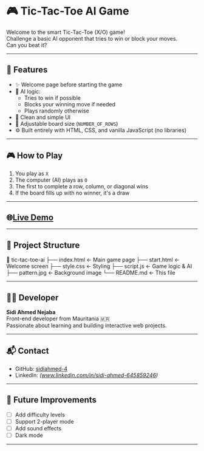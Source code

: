 # 🎮 Tic-Tac-Toe AI Game

Welcome to the smart Tic-Tac-Toe (X/O) game!  
Challenge a basic AI opponent that tries to win or block your moves.  
Can you beat it?

---

## 🚀 Features

- ✨ Welcome page before starting the game
- 🤖 AI logic:
  - Tries to win if possible
  - Blocks your winning move if needed
  - Plays randomly otherwise
- 🧩 Clean and simple UI
- 📐 Adjustable board size (`NUMBER_OF_ROWS`)
- ⚙️ Built entirely with HTML, CSS, and vanilla JavaScript (no libraries)

---

## 🎮 How to Play

1. You play as `X`
2. The computer (AI) plays as `O`
3. The first to complete a row, column, or diagonal wins
4. If the board fills up with no winner, it's a draw

---

## 🌐[Live Demo](https://sidiahmed-4.github.io/tic-tac-toe-ai/)  


---

## 📁 Project Structure

📁 tic-tac-toe-ai
├── index.html ← Main game page
├── start.html ← Welcome screen
├── style.css ← Styling
├── script.js ← Game logic & AI
├── pattern.jpg ← Background image
└── README.md ← This file


---

## 🧑‍💻 Developer

**Sidi Ahmed Nejaba**  
Front-end developer from Mauritania 🇲🇷  
Passionate about learning and building interactive web projects.

---

## 📬 Contact

- GitHub: [sidiahmed-4](https://github.com/sidiahmed-4)
- LinkedIn: *(www.linkedin.com/in/sidi-ahmed-645859246)*

---

## 🔮 Future Improvements

- [ ] Add difficulty levels
- [ ] Support 2-player mode
- [ ] Add sound effects
- [ ] Dark mode

---

